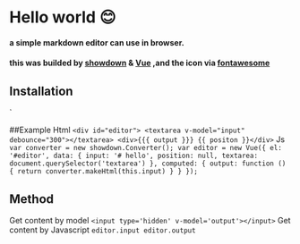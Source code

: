 # Hello world 😊
####  a simple markdown editor can use in browser.
#### this was builded by [showdown](https://github.com/showdownjs/showdown "Title")  & [Vue](https://github.com/vuejs/vue "Title") ,and the icon via [fontawesome](http://fontawesome.io/ "Title")
## Installation
`<script src="//cdn.bootcss.com/showdown/1.4.1/showdown.js"></script>
 <script src="http://cn.vuejs.org/js/vue.js"></script>

##Example
Html
`<div id="editor">
    <textarea v-model="input" debounce="300"></textarea>
    <div>{{{ output }}} {{ positon }}</div>`
Js
`var converter = new showdown.Converter();
    var editor = new Vue({
        el: '#editor',
        data: {
            input: '# hello',
            position: null,
            textarea: document.querySelector('textarea')
        },
        computed: {
            output: function () {
                return converter.makeHtml(this.input)
            }
        }
    });`
## Method
Get content by model
`<input type='hidden' v-model='output'></input>`
Get content by Javascript
`editor.input
editor.output`
